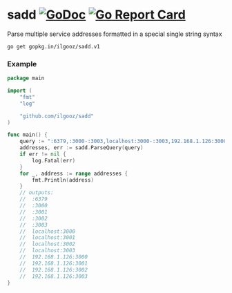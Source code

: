 # sadd [![GoDoc](https://godoc.org/github.com/ilgooz/sadd?status.svg)](https://godoc.org/github.com/ilgooz/sadd) [![Go Report Card](https://goreportcard.com/badge/github.com/ilgooz/sadd)](https://goreportcard.com/report/github.com/ilgooz/sadd)

Parse multiple service addresses formatted in a special single string syntax

```
go get gopkg.in/ilgooz/sadd.v1
```

### Example

```go
package main

import (
	"fmt"
	"log"

	"github.com/ilgooz/sadd"
)

func main() {
	query := ":6379,:3000-:3003,localhost:3000-:3003,192.168.1.126:3000-:3003,192.168.1.254:3000-192.168.2.1:3001"
	addresses, err := sadd.ParseQuery(query)
	if err != nil {
		log.Fatal(err)
	}
	for _, address := range addresses {
		fmt.Println(address)
	}
	// outputs:
	// 	:6379
	//  :3000
	//  :3001
	//  :3002
	//  :3003
	//  localhost:3000
	//  localhost:3001
	//  localhost:3002
	//  localhost:3003
	//  192.168.1.126:3000
	//  192.168.1.126:3001
	//  192.168.1.126:3002
	//  192.168.1.126:3003
}

```